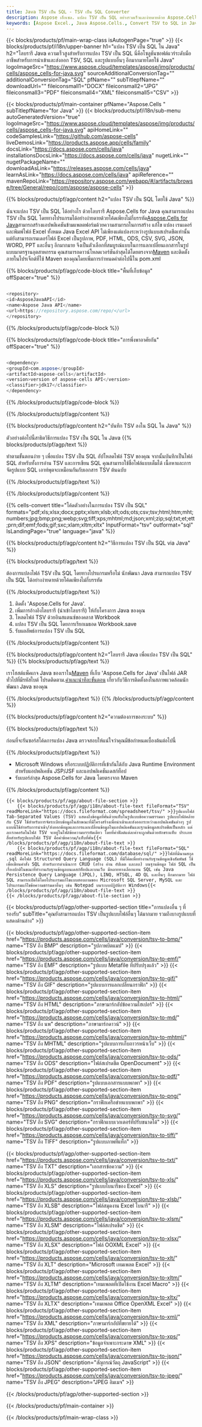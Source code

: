```yaml
---
title: Java TSV เป็น SQL - TSV เป็น SQL Converter
description: Aspose เอ็กเซล. แปลง TSV เป็น SQL อย่างรวดเร็วและง่ายดายด้วย Aspose.Cells Java TSV เป็น SQL Java บันทึก TSV ลงใน SQL บันทึก TSV เป็น SQL โดยใช้ Java
keywords: [Aspose Excel., Java Aspose.Cells., Convert TSV to SQL in Java., Save TSV to SQL using Java., Java TSV to SQL saveformat., TSV to SQL Converter., Java Save TSV as SQL]
---
```

{{< blocks/products/pf/main-wrap-class isAutogenPage="true" >}}
{{< blocks/products/pf/i18n/upper-banner h1="แปลง TSV เป็น SQL ใน Java" h2="ไลบรารี Java ความเร็วสูงสำหรับการแปลง TSV เป็น SQL นี่คือโซลูชันซอฟต์แวร์ระดับมืออาชีพสำหรับการนำเข้าและส่งออก TSV, SQL และรูปแบบอื่นๆ อีกมากมายโดยใช้ Java" logoImageSrc="https://www.aspose.cloud/templates/aspose/img/products/cells/aspose_cells-for-java.svg" sourceAdditionalConversionTag="" additionalConversionTag="SQL" pfName="" subTitlepfName="" downloadUrl="" fileiconsmall1="DOCX" fileiconsmall2="JPG" fileiconsmall3="PDF" fileiconsmall4="XML" fileiconsmall5="CSV" >}}

{{< blocks/products/pf/main-container pfName="Aspose.Cells " subTitlepfName="for Java" >}}
{{< blocks/products/pf/i18n/sub-menu autoGeneratedVersion="true" logoImageSrc="https://www.aspose.cloud/templates/aspose/img/products/cells/aspose_cells-for-java.svg" apiHomeLink="" codeSamplesLink="https://github.com/aspose-cells" liveDemosLink="https://products.aspose.app/cells/family" docsLink="https://docs.aspose.com/cells/java" installationsDocsLink="https://docs.aspose.com/cells/java" nugetLink="" nugetPackageName="" downloadAsLink="https://releases.aspose.com/cells/java" learnAsLink="https://docs.aspose.com/cells/java" apiReference="" mavenRepoLink="https://repository.aspose.com/webapp/#/artifacts/browse/tree/General/repo/com/aspose/aspose-cells" >}}


{{% blocks/products/pf/agp/content h2="แปลง TSV เป็น SQL โดยใช้ Java" %}}

 ฉันจะแปลง TSV เป็น SQL ได้อย่างไร ด้วยไลบรารี Aspose.Cells for Java คุณสามารถแปลง TSV เป็น SQL โดยทางโปรแกรมได้อย่างง่ายดายด้วยโค้ดเพียงไม่กี่บรรทัด[Aspose.Cells for Java](https://products.aspose.com/cells/java)สามารถสร้างแอปพลิเคชันข้ามแพลตฟอร์มด้วยความสามารถในการสร้าง แก้ไข แปลง เรนเดอร์ และพิมพ์ไฟล์ Excel ทั้งหมด Java Excel API ไม่เพียงแต่แปลงระหว่างรูปแบบสเปรดชีตเท่านั้น แต่ยังสามารถเรนเดอร์ไฟล์ Excel เป็นรูปภาพ, PDF, HTML, ODS, CSV, SVG, JSON, WORD, PPT และอื่นๆ อีกมากมาย จึงเป็นตัวเลือกที่สมบูรณ์แบบในการแลกเปลี่ยนเอกสารในรูปแบบมาตรฐานอุตสาหกรรม คุณสามารถดาวน์โหลดเวอร์ชันล่าสุดได้โดยตรงจาก[Maven](https://repository.aspose.com/webapp/#/artifacts/browse/tree/General/repo/com/aspose/aspose-cells) และติดตั้งภายในโปรเจ็กต์ที่ใช้ Maven ของคุณโดยเพิ่มการกำหนดค่าต่อไปนี้ใน pom.xml

{{% blocks/products/pf/agp/code-block title="พื้นที่เก็บข้อมูล" offSpacer="true" %}}

```cs

<repository>
<id>AsposeJavaAPI</id>
<name>Aspose Java API</name>
<url>https://repository.aspose.com/repo/</url>
</repository>

```

{{% /blocks/products/pf/agp/code-block %}}

{{% blocks/products/pf/agp/code-block title="การพึ่งพาอาศัยกัน" offSpacer="true" %}}

```cs

<dependency>
<groupId>com.aspose</groupId>
<artifactId>aspose-cells</artifactId>
<version>version of aspose-cells API</version>
<classifier>jdk17</classifier>
</dependency>

```

{{% /blocks/products/pf/agp/code-block %}}

{{% /blocks/products/pf/agp/content %}}

{{% blocks/products/pf/agp/content h2="บันทึก TSV ลงใน SQL ใน Java" %}}

ตัวอย่างต่อไปนี้สาธิตวิธีการแปลง TSV เป็น SQL ใน Java
{{% blocks/products/pf/agp/text %}}

ทำตามขั้นตอนง่าย ๆ เพื่อแปลง TSV เป็น SQL อัปโหลดไฟล์ TSV ของคุณ จากนั้นบันทึกเป็นไฟล์ SQL สำหรับทั้งการอ่าน TSV และการเขียน SQL คุณสามารถใช้ชื่อไฟล์แบบเต็มได้ เนื้อหาและการจัดรูปแบบ SQL เอาท์พุตจะเหมือนกันกับเอกสาร TSV ต้นฉบับ

{{% /blocks/products/pf/agp/text %}}

{{% /blocks/products/pf/agp/content %}}

{{% cells-convert title="โค้ดตัวอย่างในการแปลง TSV เป็น SQL" formats="pdf;xls;xlsx;docx;pptx;xlsm;xlsb;xlt;ods;ots;csv;tsv;html;htm;mht;numbers;jpg;bmp;png;webp;svg;tiff;xps;mhtml;md;json;xml;zip;sql;txt;et;ett;prn;dif;emf;fods;gif;sxc;xlam;xltm;xltx" InputFormat="tsv" outformat="sql" IsLandingPage="true" language="java" %}}

{{% blocks/products/pf/agp/content h2="วิธีการแปลง TSV เป็น SQL via Java" %}}

{{% blocks/products/pf/agp/text %}}

ต้องการแปลงไฟล์ TSV เป็น SQL โดยทางโปรแกรมหรือไม่ นักพัฒนา Java สามารถแปลง TSV เป็น SQL ได้อย่างง่ายดายด้วยโค้ดเพียงไม่กี่บรรทัด

{{% /blocks/products/pf/agp/text %}}

1.  ติดตั้ง 'Aspose.Cells for Java'.
1.  เพิ่มการอ้างอิงไลบรารี (นำเข้าไลบรารี) ให้กับโครงการ Java ของคุณ
1. โหลดไฟล์ TSV ด้วยอินสแตนซ์ของคลาส Workbook
1.  แปลง TSV เป็น SQL โดยการเรียกเมธอด Workbook.save
1.  รับผลลัพธ์การแปลง TSV เป็น SQL

{{% /blocks/products/pf/agp/content %}}

{{% blocks/products/pf/agp/content h2="ไลบรารี Java เพื่อแปลง TSV เป็น SQL" %}}
{{% blocks/products/pf/agp/text %}}

 เราโฮสต์แพ็คเกจ Java ของเราใน[Maven](https://repository.aspose.com/webapp/#/artifacts/browse/tree/General/repo/com/aspose/aspose-cells) ที่เก็บ 'Aspose.Cells for Java' เป็นไฟล์ JAR ทั่วไปที่มีรหัสไบต์ โปรดติดตาม.[คำแนะนำทีละขั้นตอน](https://docs.aspose.com/cells/java/installation/) เกี่ยวกับวิธีการติดตั้งลงในสภาพแวดล้อมนักพัฒนา Java ของคุณ

{{% /blocks/products/pf/agp/text %}}
{{% /blocks/products/pf/agp/content %}}

{{% blocks/products/pf/agp/content h2="ความต้องการของระบบ" %}}

{{% blocks/products/pf/agp/text %}}

 ก่อนที่จะรันซอร์สโค้ดการแปลง Java ตรวจสอบให้แน่ใจว่าคุณมีข้อกำหนดเบื้องต้นต่อไปนี้

{{% /blocks/products/pf/agp/text %}}

- Microsoft Windows หรือระบบปฏิบัติการที่เข้ากันได้กับ Java Runtime Environment สำหรับแอปพลิเคชัน JSP/JSF และแอปพลิเคชันเดสก์ท็อป
- รับเบอร์ล่าสุด Aspose.Cells for Java โดยตรงจาก Maven

{{% /blocks/products/pf/agp/content %}}

<!-- aboutfile Starts -->
    {{< blocks/products/pf/agp/about-file-section >}}
        {{< blocks/products/pf/agp/i18n/about-file-text fileFormat="TSV" readMoreLink="https://docs.fileformat.com/spreadsheet/tsv/" >}}รูปแบบไฟล์ Tab-Separated Values (TSV) แสดงถึงข้อมูลที่คั่นด้วยแท็บในรูปแบบข้อความธรรมดา รูปแบบไฟล์คล้ายกับ CSV ใช้สำหรับการจัดระเบียบข้อมูลในลักษณะที่มีโครงสร้างเพื่อนำเข้าและส่งออกระหว่างแอปพลิเคชันต่างๆ รูปแบบนี้ใช้สำหรับการนำเข้า/ส่งออกข้อมูลและการแลกเปลี่ยนข้อมูลในแอปพลิเคชันและฐานข้อมูลสเปรดชีตเป็นหลัก แต่ละเรกคอร์ดในไฟล์ TSV จะอยู่ในไฟล์ข้อความบรรทัดเดียว โดยที่ค่าฟิลด์แต่ละค่าจะถูกคั่นด้วยอักขระแท็บ ประเภทสื่อสำหรับรูปแบบไฟล์ TSV คือค่าข้อความ/แท็บที่คั่น{{< /blocks/products/pf/agp/i18n/about-file-text >}}
        {{< blocks/products/pf/agp/i18n/about-file-text fileFormat="SQL" readMoreLink="https://docs.fileformat.com/database/sql/" >}}ไฟล์ที่มีนามสกุล .sql คือไฟล์ Structured Query Language (SQL) ที่มีโค้ดเพื่อทำงานกับฐานข้อมูลเชิงสัมพันธ์ ใช้เพื่อเขียนคำสั่ง SQL สำหรับการดำเนินการ CRUD (สร้าง อ่าน อัปเดต และลบ) บนฐานข้อมูล ไฟล์ SQL เป็นเรื่องปกติในขณะที่ทำงานกับฐานข้อมูลบนเดสก์ท็อปและบนเว็บ มีหลายทางเลือกแทน SQL เช่น Java Persistence Query Language (JPQL), LINQ, HTSQL, 4D QL และอื่นๆ อีกมากมาย ไฟล์ SQL สามารถเปิดได้โดยโปรแกรมแก้ไขแบบสอบถามของ Microsoft SQL Server, MySQL และโปรแกรมแก้ไขข้อความธรรมดาอื่นๆ เช่น Notepad บนระบบปฏิบัติการ Windows{{< /blocks/products/pf/agp/i18n/about-file-text >}}
    {{< /blocks/products/pf/agp/about-file-section >}}
<!-- aboutfile Ends -->

{{< blocks/products/pf/agp/other-supported-section title="การแปลงอื่น ๆ ที่รองรับ" subTitle="คุณยังสามารถแปลง TSV เป็นรูปแบบไฟล์อื่นๆ ได้มากมาย รวมถึงบางรูปแบบที่แสดงด้านล่าง" >}}

{{< blocks/products/pf/agp/other-supported-section-item href="https://products.aspose.com/cells/java/conversion/tsv-to-bmp/" name="TSV ถึง BMP" description="รูปภาพบิตแมป" >}}
{{< blocks/products/pf/agp/other-supported-section-item href="https://products.aspose.com/cells/java/conversion/tsv-to-emf/" name="TSV ถึง EMF" description="รูปแบบ Metafile ที่ปรับปรุงแล้ว" >}}
{{< blocks/products/pf/agp/other-supported-section-item href="https://products.aspose.com/cells/java/conversion/tsv-to-gif/" name="TSV ถึง GIF" description="รูปแบบการแลกเปลี่ยนกราฟิก" >}}
{{< blocks/products/pf/agp/other-supported-section-item href="https://products.aspose.com/cells/java/conversion/tsv-to-html/" name="TSV ถึง HTML" description="ภาษามาร์กอัปข้อความไฮเปอร์" >}}
{{< blocks/products/pf/agp/other-supported-section-item href="https://products.aspose.com/cells/java/conversion/tsv-to-md/" name="TSV ถึง นพ" description="ภาษามาร์กดาวน์" >}}
{{< blocks/products/pf/agp/other-supported-section-item href="https://products.aspose.com/cells/java/conversion/tsv-to-mhtml/" name="TSV ถึง MHTML" description="รูปแบบการเก็บถาวรหน้าเว็บ" >}}
{{< blocks/products/pf/agp/other-supported-section-item href="https://products.aspose.com/cells/java/conversion/tsv-to-ods/" name="TSV ถึง ODS" description="ไฟล์สเปรดชีต OpenDocument" >}}
{{< blocks/products/pf/agp/other-supported-section-item href="https://products.aspose.com/cells/java/conversion/tsv-to-pdf/" name="TSV ถึง PDF" description="รูปแบบเอกสารแบบพกพา" >}}
{{< blocks/products/pf/agp/other-supported-section-item href="https://products.aspose.com/cells/java/conversion/tsv-to-png/" name="TSV ถึง PNG" description="กราฟิกเครือข่ายแบบพกพา" >}}
{{< blocks/products/pf/agp/other-supported-section-item href="https://products.aspose.com/cells/java/conversion/tsv-to-svg/" name="TSV ถึง SVG" description="กราฟิกแบบเวกเตอร์ที่ปรับขนาดได้" >}}
{{< blocks/products/pf/agp/other-supported-section-item href="https://products.aspose.com/cells/java/conversion/tsv-to-tiff/" name="TSV ถึง TIFF" description="รูปแบบภาพที่แท็ก" >}}

{{< blocks/products/pf/agp/other-supported-section-item href="https://products.aspose.com/cells/java/conversion/tsv-to-txt/" name="TSV ถึง TXT" description="เอกสารข้อความ" >}}
{{< blocks/products/pf/agp/other-supported-section-item href="https://products.aspose.com/cells/java/conversion/tsv-to-xls/" name="TSV ถึง XLS" description="รูปแบบไบนารีของ Excel" >}}
{{< blocks/products/pf/agp/other-supported-section-item href="https://products.aspose.com/cells/java/conversion/tsv-to-xlsb/" name="TSV ถึง XLSB" description="ไฟล์สมุดงาน Excel ไบนารี" >}}
{{< blocks/products/pf/agp/other-supported-section-item href="https://products.aspose.com/cells/java/conversion/tsv-to-xlsm/" name="TSV ถึง XLSM" description="ไฟล์สเปรดชีต" >}}
{{< blocks/products/pf/agp/other-supported-section-item href="https://products.aspose.com/cells/java/conversion/tsv-to-xlsx/" name="TSV ถึง XLSX" description="ไฟล์ OOXML Excel" >}}
{{< blocks/products/pf/agp/other-supported-section-item href="https://products.aspose.com/cells/java/conversion/tsv-to-xlt/" name="TSV ถึง XLT" description="Microsoft เทมเพลต Excel" >}}
{{< blocks/products/pf/agp/other-supported-section-item href="https://products.aspose.com/cells/java/conversion/tsv-to-xltm/" name="TSV ถึง XLTM" description="เทมเพลตที่เปิดใช้งาน Excel Macro" >}}
{{< blocks/products/pf/agp/other-supported-section-item href="https://products.aspose.com/cells/java/conversion/tsv-to-xltx/" name="TSV ถึง XLTX" description="เทมเพลต Office OpenXML Excel" >}}
{{< blocks/products/pf/agp/other-supported-section-item href="https://products.aspose.com/cells/java/conversion/tsv-to-xml/" name="TSV ถึง XML" description="ภาษามาร์กอัปที่ขยายได้" >}}
{{< blocks/products/pf/agp/other-supported-section-item href="https://products.aspose.com/cells/java/conversion/tsv-to-xps/" name="TSV ถึง XPS" description="ข้อมูลจำเพาะกระดาษ XML" >}}
{{< blocks/products/pf/agp/other-supported-section-item href="https://products.aspose.com/cells/java/conversion/tsv-to-json/" name="TSV ถึง JSON" description="สัญกรณ์วัตถุ JavaScript" >}}
{{< blocks/products/pf/agp/other-supported-section-item href="https://products.aspose.com/cells/java/conversion/tsv-to-jpeg/" name="TSV ถึง JPEG" description="JPEG อิมเมจ" >}}

{{< /blocks/products/pf/agp/other-supported-section >}}

{{< /blocks/products/pf/main-container >}}
    
{{< /blocks/products/pf/main-wrap-class >}}
